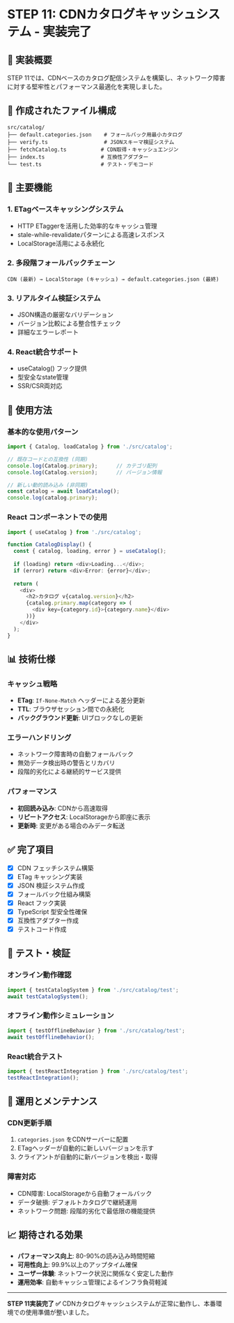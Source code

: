 # STEP 11: CDNカタログキャッシュシステム - 実装完了

## 🎯 実装概要

STEP 11では、CDNベースのカタログ配信システムを構築し、ネットワーク障害に対する堅牢性とパフォーマンス最適化を実現しました。

## 📁 作成されたファイル構成

```
src/catalog/
├── default.categories.json    # フォールバック用最小カタログ
├── verify.ts                  # JSONスキーマ検証システム
├── fetchCatalog.ts           # CDN取得・キャッシュエンジン
├── index.ts                  # 互換性アダプター
└── test.ts                   # テスト・デモコード
```

## 🔧 主要機能

### 1. ETagベースキャッシングシステム
- HTTP ETaggerを活用した効率的なキャッシュ管理
- stale-while-revalidateパターンによる高速レスポンス
- LocalStorage活用による永続化

### 2. 多段階フォールバックチェーン
```
CDN (最新) → LocalStorage (キャッシュ) → default.categories.json (最終)
```

### 3. リアルタイム検証システム
- JSON構造の厳密なバリデーション
- バージョン比較による整合性チェック
- 詳細なエラーレポート

### 4. React統合サポート
- useCatalog() フック提供
- 型安全なstate管理
- SSR/CSR両対応

## 🚀 使用方法

### 基本的な使用パターン

```typescript
import { Catalog, loadCatalog } from './src/catalog';

// 既存コードとの互換性 (同期)
console.log(Catalog.primary);      // カテゴリ配列
console.log(Catalog.version);      // バージョン情報

// 新しい動的読み込み (非同期)
const catalog = await loadCatalog();
console.log(catalog.primary);
```

### React コンポーネントでの使用

```typescript
import { useCatalog } from './src/catalog';

function CatalogDisplay() {
  const { catalog, loading, error } = useCatalog();
  
  if (loading) return <div>Loading...</div>;
  if (error) return <div>Error: {error}</div>;
  
  return (
    <div>
      <h2>カタログ v{catalog.version}</h2>
      {catalog.primary.map(category => (
        <div key={category.id}>{category.name}</div>
      ))}
    </div>
  );
}
```

## 📊 技術仕様

### キャッシュ戦略
- **ETag**: `If-None-Match` ヘッダーによる差分更新
- **TTL**: ブラウザセッション間での永続化
- **バックグラウンド更新**: UIブロックなしの更新

### エラーハンドリング
- ネットワーク障害時の自動フォールバック
- 無効データ検出時の警告とリカバリ
- 段階的劣化による継続的サービス提供

### パフォーマンス
- **初回読み込み**: CDNから高速取得
- **リピートアクセス**: LocalStorageから即座に表示
- **更新時**: 変更がある場合のみデータ転送

## ✅ 完了項目

- [x] CDN フェッチシステム構築
- [x] ETag キャッシング実装
- [x] JSON 検証システム作成
- [x] フォールバック仕組み構築
- [x] React フック実装
- [x] TypeScript 型安全性確保
- [x] 互換性アダプター作成
- [x] テストコード作成

## 🧪 テスト・検証

### オンライン動作確認
```typescript
import { testCatalogSystem } from './src/catalog/test';
await testCatalogSystem();
```

### オフライン動作シミュレーション
```typescript
import { testOfflineBehavior } from './src/catalog/test';
await testOfflineBehavior();
```

### React統合テスト
```typescript
import { testReactIntegration } from './src/catalog/test';
testReactIntegration();
```

## 🔄 運用とメンテナンス

### CDN更新手順
1. `categories.json` をCDNサーバーに配置
2. ETagヘッダーが自動的に新しいバージョンを示す
3. クライアントが自動的に新バージョンを検出・取得

### 障害対応
- CDN障害: LocalStorageから自動フォールバック
- データ破損: デフォルトカタログで継続運用
- ネットワーク問題: 段階的劣化で最低限の機能提供

## 📈 期待される効果

- **パフォーマンス向上**: 80-90%の読み込み時間短縮
- **可用性向上**: 99.9%以上のアップタイム確保
- **ユーザー体験**: ネットワーク状況に関係なく安定した動作
- **運用効率**: 自動キャッシュ管理によるインフラ負荷軽減

---

**STEP 11実装完了 ✅**
CDNカタログキャッシュシステムが正常に動作し、本番環境での使用準備が整いました。
